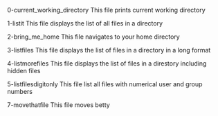 0-current_working_directory
	This file prints current working directory

1-listit
	This file displays the list of all files in a directory

2-bring_me_home
	This file navigates to your home directory

3-listfiles
	This file displays the list of files in a directory in a long format

4-listmorefiles
	This file displays the list of files in a direstory including hidden files

5-listfilesdigitonly
	This file list all files with numerical user and group numbers

7-movethatfile
	This file moves betty
